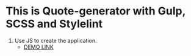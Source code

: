 # This is Quote-generator with Gulp, SCSS and Stylelint
1. Use JS to create the application.
    - [DEMO LINK](https://Sardorbek1122.github.io/quote-generator/)

